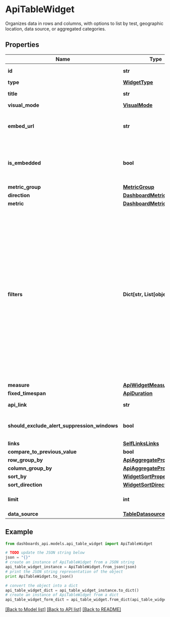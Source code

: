 # ApiTableWidget

Organizes data in rows and columns, with options to list by test, geographic location, data source, or aggregated categories.

## Properties
Name | Type | Description | Notes
------------ | ------------- | ------------- | -------------
**id** | **str** | Identifier of the widget. | [optional] 
**type** | [**WidgetType**](WidgetType.md) |  | [optional] 
**title** | **str** | Title of the widget | [optional] 
**visual_mode** | [**VisualMode**](VisualMode.md) |  | [optional] 
**embed_url** | **str** | When &#x60;isEmbedded&#x60; is set to &#x60;true&#x60;, an &#x60;embedUrl&#x60; is provided. | [optional] [readonly] 
**is_embedded** | **bool** | Set to &#x60;true&#x60; if widget is marked as embedded; otherwise, set to &#x60;false&#x60;. | [optional] 
**metric_group** | [**MetricGroup**](MetricGroup.md) |  | [optional] 
**direction** | [**DashboardMetricDirection**](DashboardMetricDirection.md) |  | [optional] 
**metric** | [**DashboardMetric**](DashboardMetric.md) |  | [optional] 
**filters** | **Dict[str, List[object]]** | (Optional) Specifies the filters applied to the widget. When present, the &#x60;filters&#x60; property displays. Each filter object has two properties: &#x60;filterProperty&#x60; and &#x60;filterValue&#x60;. The &#x60;filterProperty&#x60; can be values like Agents, Agent Groups, Tests, Monitors, etc. The &#x60;filterValue&#x60; represents theIdentifierof the selected property. | [optional] 
**measure** | [**ApiWidgetMeasure**](ApiWidgetMeasure.md) |  | [optional] 
**fixed_timespan** | [**ApiDuration**](ApiDuration.md) |  | [optional] 
**api_link** | **str** |  | [optional] [readonly] 
**should_exclude_alert_suppression_windows** | **bool** | Excludes alert suppression window data if set to &#x60;true&#x60;. | [optional] 
**links** | [**SelfLinksLinks**](SelfLinksLinks.md) |  | [optional] 
**compare_to_previous_value** | **bool** |  | [optional] 
**row_group_by** | [**ApiAggregateProperty**](ApiAggregateProperty.md) |  | [optional] 
**column_group_by** | [**ApiAggregateProperty**](ApiAggregateProperty.md) |  | [optional] 
**sort_by** | [**WidgetSortProperty**](WidgetSortProperty.md) |  | [optional] 
**sort_direction** | [**WidgetSortDirection**](WidgetSortDirection.md) |  | [optional] 
**limit** | **int** | Limit configured in the widget. | [optional] 
**data_source** | [**TableDatasource**](TableDatasource.md) |  | [optional] 

## Example

```python
from dashboards_api.models.api_table_widget import ApiTableWidget

# TODO update the JSON string below
json = "{}"
# create an instance of ApiTableWidget from a JSON string
api_table_widget_instance = ApiTableWidget.from_json(json)
# print the JSON string representation of the object
print ApiTableWidget.to_json()

# convert the object into a dict
api_table_widget_dict = api_table_widget_instance.to_dict()
# create an instance of ApiTableWidget from a dict
api_table_widget_form_dict = api_table_widget.from_dict(api_table_widget_dict)
```
[[Back to Model list]](../README.md#documentation-for-models) [[Back to API list]](../README.md#documentation-for-api-endpoints) [[Back to README]](../README.md)


